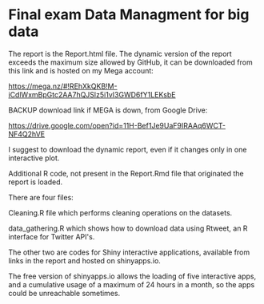 # Final exam Data Managment for big data

The report is the Report.html file.
The dynamic version of the report exceeds the maximum size allowed by GitHub, it can be downloaded from this link and is hosted on my Mega account: 

https://mega.nz/#!REhXkQKB!M-iCdlWxmBpGtc2AA7hQJSlz5i1vI3GWD6fY1LEKsbE

BACKUP download link if MEGA is down, from Google Drive:

https://drive.google.com/open?id=11H-Bef1Je9UaF9IRAAq6WCT-NF4Q2hVE


I suggest to download the dynamic report, even if it changes only in one interactive plot.

Additional R code, not present in the Report.Rmd file that originated the report is loaded.

There are four files: 

Cleaning.R file which performs cleaning operations on the datasets. 

data_gathering.R which shows how to download data using Rtweet, an R interface for Twitter API's.

The other two are codes for Shiny interactive applications, available from links in the report and hosted on shinyapps.io.

The free version of shinyapps.io allows the loading of five interactive apps, and a cumulative usage of a maximum of 24 hours in a month, so the apps could be unreachable sometimes.

